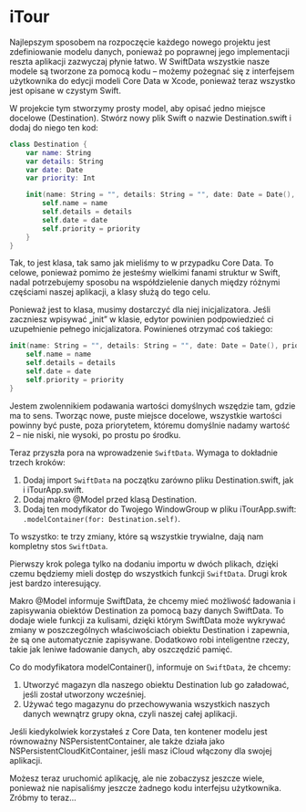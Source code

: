 # iTour



Najlepszym sposobem na rozpoczęcie każdego nowego projektu jest zdefiniowanie modelu danych, ponieważ po poprawnej jego implementacji reszta aplikacji zazwyczaj płynie łatwo. W SwiftData wszystkie nasze modele są tworzone za pomocą kodu – możemy pożegnać się z interfejsem użytkownika do edycji modeli Core Data w Xcode, ponieważ teraz wszystko jest opisane w czystym Swift.

W projekcie tym stworzymy prosty model, aby opisać jedno miejsce docelowe (Destination). Stwórz nowy plik Swift o nazwie Destination.swift i dodaj do niego ten kod:

```swift
class Destination {
    var name: String
    var details: String
    var date: Date
    var priority: Int

    init(name: String = "", details: String = "", date: Date = Date(), priority: Int = 2) {
        self.name = name
        self.details = details
        self.date = date
        self.priority = priority
    }
}
```

Tak, to jest klasa, tak samo jak mieliśmy to w przypadku Core Data. To celowe, ponieważ pomimo że jesteśmy wielkimi fanami struktur w Swift, nadal potrzebujemy sposobu na współdzielenie danych między różnymi częściami naszej aplikacji, a klasy służą do tego celu.

Ponieważ jest to klasa, musimy dostarczyć dla niej inicjalizatora. Jeśli zaczniesz wpisywać „init” w klasie, edytor powinien podpowiedzieć ci uzupełnienie pełnego inicjalizatora. Powinieneś otrzymać coś takiego:

```swift
init(name: String = "", details: String = "", date: Date = Date(), priority: Int = 2) {
    self.name = name
    self.details = details
    self.date = date
    self.priority = priority
}
```

Jestem zwolennikiem podawania wartości domyślnych wszędzie tam, gdzie ma to sens. Tworząc nowe, puste miejsce docelowe, wszystkie wartości powinny być puste, poza priorytetem, któremu domyślnie nadamy wartość 2 – nie niski, nie wysoki, po prostu po środku.

Teraz przyszła pora na wprowadzenie `SwiftData`. Wymaga to dokładnie trzech kroków:

1. Dodaj import `SwiftData` na początku zarówno pliku Destination.swift, jak i iTourApp.swift.
2. Dodaj makro @Model przed klasą Destination.
3. Dodaj ten modyfikator do Twojego WindowGroup w pliku iTourApp.swift: `.modelContainer(for: Destination.self)`.

To wszystko: te trzy zmiany, które są wszystkie trywialne, dają nam kompletny stos `SwiftData`.

Pierwszy krok polega tylko na dodaniu importu w dwóch plikach, dzięki czemu będziemy mieli dostęp do wszystkich funkcji `SwiftData`. Drugi krok jest bardzo interesujący.

Makro @Model informuje SwiftData, że chcemy mieć możliwość ładowania i zapisywania obiektów Destination za pomocą bazy danych SwiftData. To dodaje wiele funkcji za kulisami, dzięki którym SwiftData może wykrywać zmiany w poszczególnych właściwościach obiektu Destination i zapewnia, że są one automatycznie zapisywane. Dodatkowo robi inteligentne rzeczy, takie jak leniwe ładowanie danych, aby oszczędzić pamięć.

Co do modyfikatora modelContainer(), informuje on `SwiftData`, że chcemy:

1. Utworzyć magazyn dla naszego obiektu Destination lub go załadować, jeśli został utworzony wcześniej.
2. Używać tego magazynu do przechowywania wszystkich naszych danych wewnątrz grupy okna, czyli naszej całej aplikacji.

Jeśli kiedykolwiek korzystałeś z Core Data, ten kontener modelu jest równoważny NSPersistentContainer, ale także działa jako NSPersistentCloudKitContainer, jeśli masz iCloud włączony dla swojej aplikacji.

Możesz teraz uruchomić aplikację, ale nie zobaczysz jeszcze wiele, ponieważ nie napisaliśmy jeszcze żadnego kodu interfejsu użytkownika. Zróbmy to teraz...